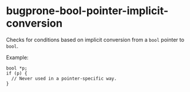 bugprone-bool-pointer-implicit-conversion
=========================================

Checks for conditions based on implicit conversion from a `bool` pointer
to `bool`.

Example:

    bool *p;
    if (p) {
      // Never used in a pointer-specific way.
    }
